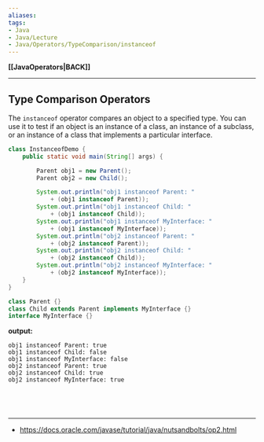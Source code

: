 ```yaml
---
aliases:
tags:
- Java
- Java/Lecture
- Java/Operators/TypeComparison/instanceof
---
```

**[[JavaOperators|BACK]]**

---
## Type Comparison Operators
The `instanceof` operator compares an object to a specified type.
You can use it to test if an object is an instance of a class, an instance of a subclass, or an instance of a class that implements a particular interface.
```java
class InstanceofDemo {
    public static void main(String[] args) {

        Parent obj1 = new Parent();
        Parent obj2 = new Child();

        System.out.println("obj1 instanceof Parent: "
            + (obj1 instanceof Parent));
        System.out.println("obj1 instanceof Child: "
            + (obj1 instanceof Child));
        System.out.println("obj1 instanceof MyInterface: "
            + (obj1 instanceof MyInterface));
        System.out.println("obj2 instanceof Parent: "
            + (obj2 instanceof Parent));
        System.out.println("obj2 instanceof Child: "
            + (obj2 instanceof Child));
        System.out.println("obj2 instanceof MyInterface: "
            + (obj2 instanceof MyInterface));
    }
}

class Parent {}
class Child extends Parent implements MyInterface {}
interface MyInterface {}
```
**output:**
```
obj1 instanceof Parent: true
obj1 instanceof Child: false
obj1 instanceof MyInterface: false
obj2 instanceof Parent: true
obj2 instanceof Child: true
obj2 instanceof MyInterface: true
```

<br>

# 
---
- https://docs.oracle.com/javase/tutorial/java/nutsandbolts/op2.html